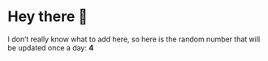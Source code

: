 # Hey there 👋

I don’t really know what to add here, so here is the random number that will be updated once a day: **4**
